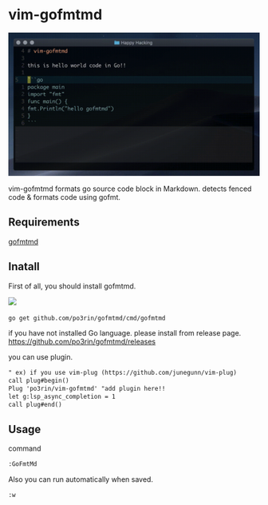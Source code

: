 # vim-gofmtmd

<img src="image/out.gif" width="640px"/>

vim-gofmtmd formats go source code block in Markdown. detects fenced code & formats code using gofmt.

## Requirements

[gofmtmd](https://github.com/po3rin/gofmtmd)

## Inatall

First of all, you should install gofmtmd.

<a href="https://github.com/po3rin/gofmtmd"><img src="https://github-link-card.s3.ap-northeast-1.amazonaws.com/po3rin/gofmtmd.png" width="420px"></a>

```bash
go get github.com/po3rin/gofmtmd/cmd/gofmtmd
```

if you have not installed Go language. please install from release page.
https://github.com/po3rin/gofmtmd/releases

you can use plugin.

```vim
" ex) if you use vim-plug (https://github.com/junegunn/vim-plug)
call plug#begin()
Plug 'po3rin/vim-gofmtmd' "add plugin here!!
let g:lsp_async_completion = 1
call plug#end()
```

## Usage

command

```bash
:GoFmtMd
```

Also you can run automatically when saved.

```vim
:w
```
